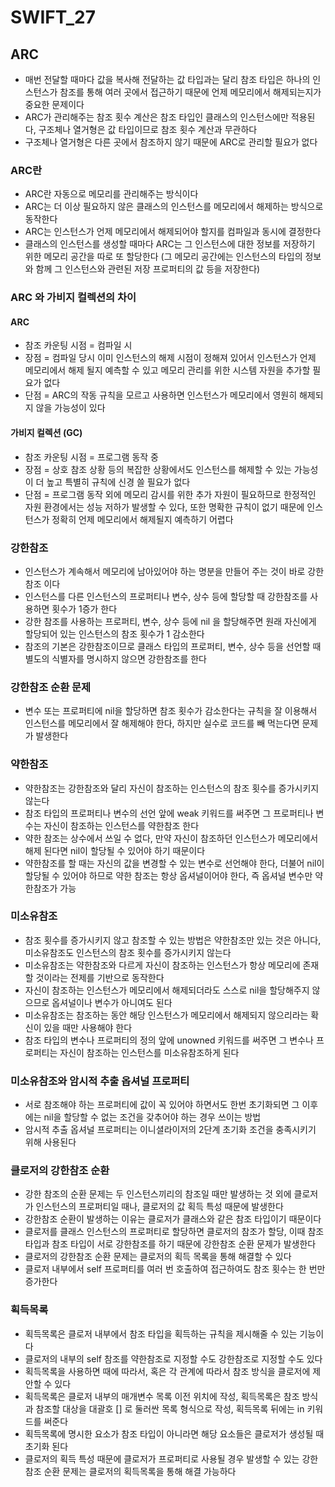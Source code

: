 # SWIFT_27
## ARC
* 매번 전달할 때마다 값을 복사해 전달하는 값 타입과는 달리 참조 타입은 하나의 인스턴스가 참조를 통해 여러 곳에서 접근하기 때문에 언제 메모리에서 해제되는지가 중요한 문제이다
* ARC가 관리해주는 참조 횟수 계산은 참조 타입인 클래스의 인스턴스에만 적용된다, 구조체나 열거형은 값 타입이므로 참조 횟수 계산과 무관하다
* 구조체나 열거형은 다른 곳에서 참조하지 않기 때문에 ARC로 관리할 필요가 없다

### ARC란
* ARC란 자동으로 메모리를 관리해주는 방식이다 
* ARC는 더 이상 필요하지 않은 클래스의 인스턴스를 메모리에서 해제하는 방식으로 동작한다
* ARC는 인스턴스가 언제 메모리에서 해제되어야 할지를 컴파일과 동시에 결정한다
* 클래스의 인스턴스를 생성할 때마다 ARC는 그 인스턴스에 대한 정보를 저장하기 위한 메모리 공간을 따로 또 할당한다 (그 메모리 공간에는 인스턴스의 타입의 정보와 함께 그 인스턴스와 관련된 저장 프로퍼티의 값 등을 저장한다)

### ARC 와 가비지 컬렉션의 차이

#### ARC
* 참조 카운팅 시점 = 컴파일 시
* 장점 = 컴파일 당시 이미 인스턴스의 해제 시점이 정해져 있어서 인스턴스가 언제 메모리에서 해제 될지 예측할 수 있고 메모리 관리를 위한 시스템 자원을 추가할 필요가 없다
* 단점 = ARC의 작동 규칙을 모르고 사용하면 인스턴스가 메모리에서 영원히 해제되지 않을 가능성이 있다

#### 가비지 컬렉션 (GC)
* 참조 카운팅 시점 = 프로그램 동작 중
* 장점 = 상호 참조 상황 등의 복잡한 상황에서도 인스턴스를 해제할 수 있는 가능성이 더 높고 특별히 규칙에 신경 쓸 필요가 없다
* 단점 = 프로그램 동작 외에 메모리 감시를 위한 추가 자원이 필요하므로 한정적인 자원 환경에서는 성능 저하가 발생할 수 있다, 또한 명확한 규칙이 없기 때문에 인스턴스가 정확히 언제 메모리에서 해제될지 예측하기 어렵다

### 강한참조
* 인스턴스가 계속해서 메모리에 남아있어야 하는 명분을 만들어 주는 것이 바로 강한 참조 이다
* 인스턴스를 다른 인스턴스의 프로퍼티나 변수, 상수 등에 할당할 때 강한참조를 사용하면 횟수가 1증가 한다
* 강한 참조를 사용하는 프로퍼티, 변수, 상수 등에 nil 을 할당해주면 원래 자신에게 할당되어 있는 인스턴스의 참조 횟수가 1 감소한다
* 참조의 기본은 강한참조이므로 클래스 타입의 프로퍼티, 변수, 상수 등을 선언할 때 별도의 식별자를 명시하지 않으면 강한참조를 한다

### 강한참조 순환 문제
* 변수 또는 프로퍼티에 nil을 할당하면 참조 횟수가 감소한다는 규칙을 잘 이용해서 인스턴스를 메모리에서 잘 해제해야 한다, 하지만 실수로 코드를 빼 먹는다면 문제가 발생한다

### 약한참조
* 약한참조는 강한참조와 달리 자신이 참조하는 인스턴스의 참조 횟수를 증가시키지 않는다
* 참조 타입의 프로퍼티나 변수의 선언 앞에 weak 키워드를 써주면 그 프로퍼티나 변수는 자신이 참조하는 인스턴스를 약한참조 한다
* 약한 참조는 상수에서 쓰일 수 없다, 만약 자신이 참조하던 인스턴스가 메모리에서 해제 된다면 nil이 할당될 수 있어야 하기 때문이다
* 약한참조를 할 때는 자신의 값을 변경할 수 있는 변수로 선언해야 한다, 더불어 nil이 할당될 수 있어야 하므로 약한 참조는 항상 옵셔널이어야 한다, 즉 옵셔널 변수만 약한참조가 가능

### 미소유참조
* 참조 횟수를 증가시키지 않고 참조할 수 있는 방법은 약한참조만 있는 것은 아니다, 미소유참조도 인스턴스의 참조 횟수를 증가시키지 않는다
* 미소유참조는 약한참조와 다르게 자신이 참조하는 인스턴스가 항상 메모리에 존재할 것이라는 전제를 기반으로 동작한다
* 자신이 참조하는 인스턴스가 메모리에서 해제되더라도 스스로 nil을 할당해주지 않으므로 옵셔널이나 변수가 아니여도 된다
* 미소유참조는 참조하는 동안 해당 인스턴스가 메모리에서 해제되지 않으리라는 확신이 있을 때만 사용해야 한다
* 참조 타입의 변수나 프로퍼티의 정의 앞에 unowned 키워드를 써주면 그 변수나 프로퍼티는 자신이 참조하는 인스턴스를 미소유참조하게 된다

### 미소유참조와 암시적 추출 옵셔널 프로퍼티
* 서로 참조해야 하는 프로퍼티에 값이 꼭 있어야 하면서도 한번 초기화되면 그 이후에는 nil을 할당할 수 없는 조건을 갖추어야 하는 경우 쓰이는 방법
* 암시적 추출 옵셔널 프로퍼티는 이니셜라이저의 2단계 초기화 조건을 충족시키기 위해 사용된다

### 클로저의 강한참조 순환
* 강한 참조의 순환 문제는 두 인스턴스끼리의 참조일 때만 발생하는 것 외에 클로저가 인스턴스의 프로퍼티일 때나, 클로저의 값 획득 특성 때문에 발생한다
* 강한참조 순환이 발생하는 이유는 클로저가 클래스와 같은 참조 타입이기 때문이다
* 클로저를 클래스 인스턴스의 프로퍼티로 할당하면 클로저의 참조가 할당, 이때 참조 타입과 참조 타입이 서로 강한참조를 하기 때문에 강한참조 순환 문제가 발생한다
* 클로저의 강한참조 순환 문제는 클로저의 획득 목록을 통해 해결할 수 있다
* 클로저 내부에서 self 프로퍼티를 여러 번 호출하여 접근하여도 참조 횟수는 한 번만 증가한다

### 획득목록
* 획득목록은 클로저 내부에서 참조 타입을 획득하는 규칙을 제시해줄 수 있는 기능이다
* 클로저의 내부의 self 참조를 약한참조로 지정할 수도 강한참조로 지정할 수도 있다
* 획득목록을 사용하면 때에 따라서, 혹은 각 관계에 따라서 참조 방식을 클로저에 제안할 수 있다
* 획득목록은 클로저 내부의 매개변수 목록 이전 위치에 작성, 획득목록은 참조 방식과 참조할 대상을 대괄호 [] 로 둘러싼 목록 형식으로 작성, 획득목록 뒤에는 in 키워드를 써준다
* 획득목록에 명시한 요소가 참조 타입이 아니라면 해당 요소들은 클로저가 생성될 때 초기화 된다
* 클로저의 획득 특성 때문에 클로저가 프로퍼티로 사용될 경우 발생할 수 있는 강한참조 순환 문제는 클로저의 획득목록을 통해 해결 가능하다